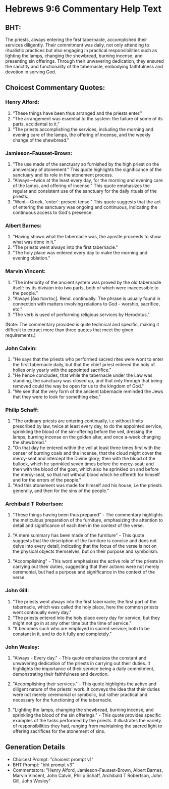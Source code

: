 # Hebrews 9:6 Commentary Help Text

## BHT:
The priests, always entering the first tabernacle, accomplished their services diligently. Their commitment was daily, not only attending to ritualistic practices but also engaging in practical responsibilities such as lighting the lamps, changing the shewbread, burning incense, and presenting sin offerings. Through their unwavering dedication, they ensured the sanctity and functionality of the tabernacle, embodying faithfulness and devotion in serving God.

## Choicest Commentary Quotes:
### Henry Alford:
1. "These things have been thus arranged and the priests enter."
2. "The arrangement was essential to the system: the failure of some of its parts, accidental to it."
3. "The priests accomplishing the services, including the morning and evening care of the lamps, the offering of incense, and the weekly change of the shewbread."

### Jamieson-Fausset-Brown:
1. "The use made of the sanctuary so furnished by the high priest on the anniversary of atonement." This quote highlights the significance of the sanctuary and its role in the atonement process.
2. "Always—twice at the least every day, for the morning and evening care of the lamps, and offering of incense." This quote emphasizes the regular and consistent use of the sanctuary for the daily rituals of the priests.
3. "Went—Greek, 'enter': present tense." This quote suggests that the act of entering the sanctuary was ongoing and continuous, indicating the continuous access to God's presence.

### Albert Barnes:
1. "Having shown what the tabernacle was, the apostle proceeds to show what was done in it."
2. "The priests went always into the first tabernacle."
3. "The holy place was entered every day to make the morning and evening oblation."

### Marvin Vincent:
1. "The inferiority of the ancient system was proved by the old tabernacle itself: by its division into two parts, both of which were inaccessible to the people."
2. "Always [δια παντος]. Rend. continually. The phrase is usually found in connection with matters involving relations to God - worship, sacrifice, etc."
3. "The verb is used of performing religious services by Herodotus."

(Note: The commentary provided is quite technical and specific, making it difficult to extract more than three quotes that meet the given requirements.)

### John Calvin:
1. "He says that the priests who performed sacred rites were wont to enter the first tabernacle daily, but that the chief priest entered the holy of holies only yearly with the appointed sacrifice."
2. "He hence concludes, that while the tabernacle under the Law was standing, the sanctuary was closed up, and that only through that being removed could the way be open for us to the kingdom of God."
3. "We see that the very form of the ancient tabernacle reminded the Jews that they were to look for something else."

### Philip Schaff:
1. "The ordinary priests are entering continually, i.e without limits prescribed by law, twice at least every day, to do the appointed service, sprinkling the blood of the sin-offering before the veil, dressing the lamps, burning incense on the golden altar, and once a-week changing the shewbread." 
2. "On that day he entered within the veil at least three times first with the censer of burning coals and the incense, that the cloud might cover the mercy-seat and intercept the Divine glory; then with the blood of the bullock, which he sprinkled seven times before the mercy-seat; and then with the blood of the goat, which also he sprinkled on and before the mercy-seat, so that not without blood which he offereth for himself and for the errors of the people."
3. "And this atonement was made for himself and his house, i.e the priests generally, and then for the sins of the people."

### Archibald T Robertson:
1. "These things having been thus prepared" - The commentary highlights the meticulous preparation of the furniture, emphasizing the attention to detail and significance of each item in the context of the verse.

2. "A mere summary has been made of the furniture" - This quote suggests that the description of the furniture is concise and does not delve into every detail, indicating that the focus of the verse is not on the physical objects themselves, but on their purpose and symbolism.

3. "Accomplishing" - This word emphasizes the active role of the priests in carrying out their duties, suggesting that their actions were not merely ceremonial, but had a purpose and significance in the context of the verse.

### John Gill:
1. "The priests went always into the first tabernacle; the first part of the tabernacle, which was called the holy place, here the common priests went continually every day." 
2. "The priests entered into the holy place every day for service; but they might not go in at any other time but the time of service." 
3. "It becomes such who are employed in sacred service; both to be constant in it, and to do it fully and completely."

### John Wesley:
1. "Always - Every day." - This quote emphasizes the constant and unwavering dedication of the priests in carrying out their duties. It highlights the importance of their service being a daily commitment, demonstrating their faithfulness and devotion.

2. "Accomplishing their services." - This quote highlights the active and diligent nature of the priests' work. It conveys the idea that their duties were not merely ceremonial or symbolic, but rather practical and necessary for the functioning of the tabernacle.

3. "Lighting the lamps, changing the shewbread, burning incense, and sprinkling the blood of the sin offerings." - This quote provides specific examples of the tasks performed by the priests. It illustrates the variety of responsibilities they had, ranging from maintaining the sacred light to offering sacrifices for the atonement of sins.


## Generation Details
- Choicest Prompt: "choicest prompt v1"
- BHT Prompt: "bht prompt v3"
- Commentators: "Henry Alford, Jamieson-Fausset-Brown, Albert Barnes, Marvin Vincent, John Calvin, Philip Schaff, Archibald T Robertson, John Gill, John Wesley"
